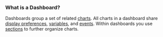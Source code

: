 ### What is a Dashboard?

Dashboards group a set of related [charts](https://docs.wavefront.com/charts_creating.html). All charts in a dashboard share [display
preferences](https://docs.wavefront.com/dashboards_managing.html#setting-dashboard-preferences),
[variables](https://docs.wavefront.com/dashboards_variables.html), and [
events](https://docs.wavefront.com/charts_events_displaying.html#controlling-events-overlays). Within
dashboards you use [sections](https://docs.wavefront.com/dashboards_managing.html#configuring-dashboard-sections) to further organize charts.
